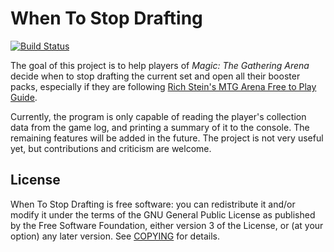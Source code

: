 # When To Stop Drafting

[![Build Status](https://travis-ci.com/dglynch/WhenToStopDrafting.svg?branch=master)](https://travis-ci.com/dglynch/WhenToStopDrafting)

The goal of this project is to help players of *Magic: The Gathering Arena* decide when to stop drafting the current
set and open all their booster packs, especially if they are following
[Rich Stein's MTG Arena Free to Play Guide](https://www.hipstersofthecoast.com/2020/09/mtg-arena-zendikar-rising-free-to-play-guide/).

Currently, the program is only capable of reading the player's collection data from the game log, and printing a summary of it to
the console. The remaining features will be added in the future. The project is not very useful yet, but contributions
and criticism are welcome.

## License

When To Stop Drafting is free software: you can redistribute it and/or modify
it under the terms of the GNU General Public License as published by the Free
Software Foundation, either version 3 of the License, or (at your option) any
later version. See [COPYING](COPYING) for details.
